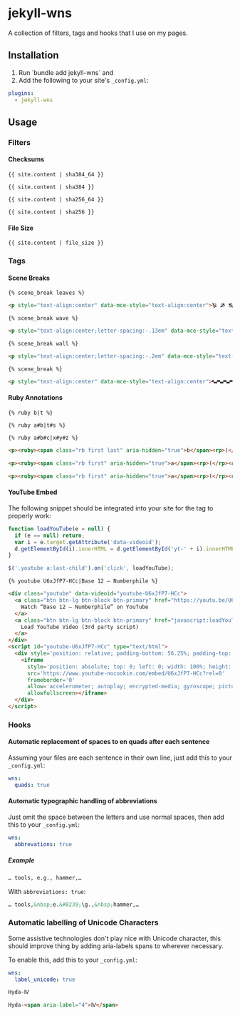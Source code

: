 # jekyll-wns

A collection of filters, tags and hooks that I use on my pages.

## Installation

1. Run ̀ bundle add jekyll-wns` and
2. Add the following to your site's `_config.yml`:

```yml
plugins:
  - jekyll-wns
```

## Usage

### Filters

#### Checksums

```liquid
{{ site.content | sha384_64 }}
```

```liquid
{{ site.content | sha384 }}
```

```liquid
{{ site.content | sha256_64 }}
```

```liquid
{{ site.content | sha256 }}
```

#### File Size

```liquid
{{ site.content | file_size }}
```

### Tags

#### Scene Breaks

```liquid
{% scene_break leaves %}
```

```html
<p style="text-align:center" data-mce-style="text-align:center">🙐 🙑 🙓 🙒 🙐 🙑 🙓 🙒 🙐 🙑 🙓 🙒</p>
```

```liquid
{% scene_break wave %}
```

```html
<p style="text-align:center;letter-spacing:-.13em" data-mce-style="text-align:center;letter-spacing:-.13em">◠◡◠◡◠◡◠◡◠◡◠◡◠◡◠◡◠◡◠◡◠‏</p>
```

```liquid
{% scene_break wall %}
```

```html
<p style="text-align:center;letter-spacing:-.2em" data-mce-style="text-align:center;letter-spacing:-.2em">‎⚎‏⚍‎⚎⚍‎⚎⚍‎⚎⚍‎⚎⚍‎⚎⚍‎⚎⚍‎⚎⚍‎⚎⚍‎⚎⚍‎⚎</p>
```

```liquid
{% scene_break %}
```

```html
<p style="text-align:center" data-mce-style="text-align:center">🙿🙾🙿🙾🙿🙾🙿🙾
```

#### Ruby Annotations

```liquid
{% ruby b|t %}

{% ruby a#b|t#s %}

{% ruby a#b#c|x#y#z %}
```

```html
<p><ruby><span class="rb first last" aria-hidden="true">b</span><rp>(</rp><rt first="" last="">t</rt><rp>)</rp></ruby></p>

<p><ruby><span class="rb first" aria-hidden="true">a</span><rp>(</rp><rt first="">t</rt><rp>)</rp><span class="rb last" aria-hidden="true">b</span><rp>(</rp><rt last="">s</rt><rp>)</rp></ruby></p>

<p><ruby><span class="rb first" aria-hidden="true">a</span><rp>(</rp><rt first="">x</rt><rp>)</rp><span class="rb" aria-hidden="true">b</span><rp>(</rp><rt>y</rt><rp>)</rp><span class="rb last" aria-hidden="true">c</span><rp>(</rp><rt last="">z</rt><rp>)</rp></ruby></p>
```

#### YouTube Embed

The following snippet should be integrated into your site for the tag to properly work:

```javascript
function loadYouTube(e = null) {
  if (e == null) return;
  var i = e.target.getAttribute('data-videoid');
  d.getElementById(i).innerHTML = d.getElementById('yt-' + i).innerHTML
}

$('.youtube a:last-child').on('click', loadYouTube);
```

```liquid
{% youtube U6xJfP7-HCc|Base 12 — Numberphile %}
```

```html
<div class="youtube" data-videoid="youtube-U6xJfP7-HCc">
  <a class="btn btn-lg btn-block btn-primary" href="https://youtu.be/U6xJfP7-HCc" target="_blank" rel="noopener">
    Watch “Base 12 — Numberphile” on YouTube
  </a>
  <a class="btn btn-lg btn-block btn-primary" href="javascript:loadYouTube();">
    Load YouTube Video (3rd party script)
  </a>
</div>
<script id="youtube-U6xJfP7-HCc" type="text/html">
  <div style='position: relative; padding-bottom: 56.25%; padding-top: 30px; height: 0; overflow: hidden;'>
    <iframe
      style='position: absolute; top: 0; left: 0; width: 100%; height: 100%;'
      src='https://www.youtube-nocookie.com/embed/U6xJfP7-HCc?rel=0'
      frameborder='0'
      allow='accelerometer; autoplay; encrypted-media; gyroscope; picture-in-picture'
      allowfullscreen></iframe>
  </div>
</script>
```

### Hooks

#### Automatic replacement of spaces to en quads after each sentence

Assuming your files are each sentence in their own line,
just add this to your `_config.yml`:

```yml
wns:
  quads: true
```

#### Automatic typographic handling of abbreviations

Just omit the space between the letters and use normal spaces, then add this to your `_config.yml`:

```yml
wns:
  abbrevations: true
```

##### Example

```html
… tools, e.g., hammer,…
```

With `abbreviations: true`:

```html
… tools,&nbsp;e.&#8239;\g.,&nbsp;hammer,…
```

### Automatic labelling of Unicode Characters

Some assistive technologies don't play nice with Unicode character, this should improve thing by adding aria-labels spans to wherever necessary.

To enable this, add this to your `_config.yml`:

```yml
wns:
  label_unicode: true
```

```markdown
Hyda-Ⅳ
```

```html
Hyda-<span aria-label="4">Ⅳ</span>
```
